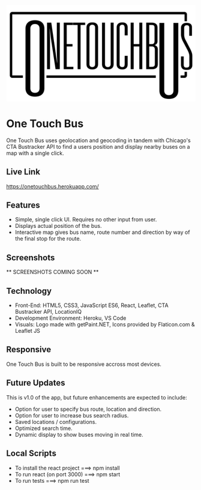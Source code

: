 ![One Touch Bus Logo](https://github.com/chrismojekwu/One-Touch-Bus/blob/master/src/img/OTB.png)

# One Touch Bus

One Touch Bus uses geolocation and geocoding in tandem with Chicago's CTA Bustracker API to find a users position and display nearby buses on a map with a single click.

## Live Link

https://onetouchbus.herokuapp.com/

## Features

- Simple, single click UI. Requires no other input from user.
- Displays actual position of the bus.
- Interactive map gives bus name, route number and direction by way of the final stop for the route.

## Screenshots

** SCREENSHOTS COMING SOON **

## Technology

- Front-End: HTML5, CSS3, JavaScript ES6, React, Leaflet, CTA Bustracker API, LocationIQ
- Development Environment: Heroku, VS Code
- Visuals: Logo made with getPaint.NET, Icons provided by Flaticon.com & Leaflet JS

## Responsive

One Touch Bus is built to be responsive accross most devices.

## Future Updates

This is v1.0 of the app, but future enhancements are expected to include:

- Option for user to specify bus route, location and direction.
- Option for user to increase bus search radius.
- Saved locations / configurations.
- Optimized search time.
- Dynamic display to show buses moving in real time.

## Local Scripts

- To install the react project ===> npm install
- To run react (on port 3000) ===> npm start
- To run tests ===> npm run test

